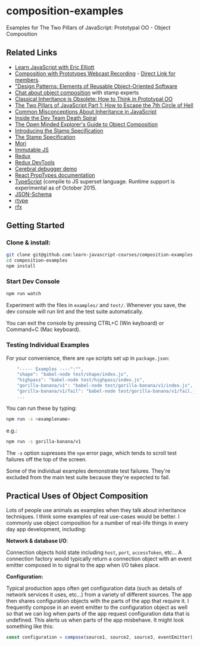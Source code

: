 # composition-examples

Examples for The Two Pillars of JavaScript: Prototypal OO - Object Composition

## Related Links

* [Learn JavaScript with Eric Elliott](https://ericelliottjs.com)
* [Composition with Prototypes Webcast Recording](https://ericelliottjs.com/product/webcast-monday-oct-19th-the-two-pillars-of-js-composition-with-prototypes/) - [Direct Link for members](https://github.com/learn-javascript-courses/composition-examples).
* ["Design Patterns: Elements of Reusable Object-Oriented Software](http://www.amazon.com/gp/product/0201634988?ie=UTF8&camp=213733&creative=393185&creativeASIN=0201634988&linkCode=shr&tag=eejs-20&linkId=TMIKXHFQF7AJOQUF)
* [Chat about object composition](https://gitter.im/stampit-org/stampit) with stamp experts
* [Classical Inheritance is Obsolete: How to Think in Prototypal OO](https://vimeo.com/69255635)
* [The Two Pillars of JavaScript Part 1: How to Escape the 7th Circle of Hell](https://medium.com/javascript-scene/the-two-pillars-of-javascript-ee6f3281e7f3)
* [Common Misconceptions About Inheritance in JavaScript](https://medium.com/javascript-scene/common-misconceptions-about-inheritance-in-javascript-d5d9bab29b0a)
* [Inside the Dev Team Death Spiral](https://medium.com/javascript-scene/inside-the-dev-team-death-spiral-6a7ea255467b)
* [The Open Minded Explorer's Guide to Object Composition](https://medium.com/javascript-scene/the-open-minded-explorer-s-guide-to-object-composition-88fe68961bed)
* [Introducing the Stamp Specification](https://medium.com/javascript-scene/introducing-the-stamp-specification-77f8911c2fee)
* [The Stamp Specification](https://github.com/stampit-org/stamp-specification)
* [Mori](https://github.com/swannodette/mori)
* [Immutable JS](https://facebook.github.io/immutable-js/)
* [Redux](https://github.com/rackt/redux)
* [Redux DevTools](https://github.com/gaearon/redux-devtools)
* [Cerebral debugger demo](https://www.youtube.com/watch?v=Fo86aiBoomE)
* [React PropTypes documentation](https://facebook.github.io/react/docs/reusable-components.html)
* [TypeScript](http://www.typescriptlang.org/) (compile to JS superset language. Runtime support is experimental as of October 2015.
* [JSON-Schema](http://json-schema.org/documentation.html)
* [rtype](https://github.com/ericelliott/rtype#rtype)
* [rfx](https://github.com/ericelliott/rfx)


## Getting Started

### Clone & install:

```sh
git clone git@github.com:learn-javascript-courses/composition-examples.git
cd composition-examples
npm install
```

### Start Dev Console

```sh
npm run watch
```

Experiment with the files in `examples/` and `test/`. Whenever you save, the dev console will run lint and the test suite automatically.

You can exit the console by pressing CTRL+C (Win keyboard) or Command+C (Mac keyboard).


### Testing Individual Examples

For your convenience, there are `npm` scripts set up in `package.json`:

```js
    "----- Examples ----":"",
    "shape": "babel-node test/shape/index.js",
    "highpass": "babel-node test/highpass/index.js",
    "gorilla-banana/v1": "babel-node test/gorilla-banana/v1/index.js",
    "gorilla-banana/v1/fail": "babel-node test/gorilla-banana/v1/fail.js"
    ...
```

You can run these by typing:

```sh
npm run -s <examplename>
```

e.g.:

```sh
npm run -s gorilla-banana/v1
```

The `-s` option supresses the `npm` error page, which tends to scroll test failures off the top of the screen.

Some of the individual examples demonstrate test failures. They're excluded from the main test suite because they're expected to fail.


## Practical Uses of Object Composition

Lots of people use animals as examples when they talk about inheritance techniques. I think some examples of real use-cases would be better. I commonly use object composition for a number of real-life things in every day app development, including:

**Network & database I/O**:

Connection objects hold state including `host`, `port`, `accessToken`, etc... A connection factory would typically return a connection object with an event emitter composed in to signal to the app when I/O takes place.

**Configuration:**

Typical production apps often get configuration data (such as details of network services it uses, etc...) from a variety of different sources. The app then shares configuration objects with the parts of the app that require it. I frequently compose in an event emitter to the configuration object as well so that we can log when parts of the app request configuration data that is undefined. This alerts us when parts of the app misbehave. It might look something like this:


```js
const configuration = compose(source1, source2, source3, eventEmitter);
```

